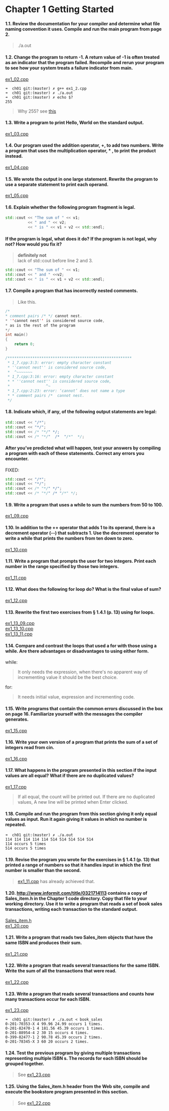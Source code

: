 # Chapter 1 Getting Started  


#### 1.1. Review the documentation for your compiler and determine what file naming convention it uses. Compile and run the main program from page 2.  

> ./a.out  

#### 1.2. Change the program to return -1. A return value of -1 is often treated as an indicator that the program failed. Recompile and rerun your program to see how your system treats a failure indicator from main.  
[ex1_02.cpp](./ex1_02.cpp)
```
➜  ch01 git:(master) ✗ g++ ex1_2.cpp
➜  ch01 git:(master) ✗ ./a.out
➜  ch01 git:(master) ✗ echo $?
255
```  

> Why 255? see [this](https://tldp.org/LDP/abs/html/exitcodes.html)

#### 1.3. Write a program to print Hello, World on the standard output.  

[ex1_03.cpp](./ex1_03.cpp)  

#### 1.4. Our program used the addition operator, +, to add two numbers. Write a program that uses the multiplication operator, * , to print the product instead.  

[ex1_04.cpp](./ex1_04.cpp)  

#### 1.5. We wrote the output in one large statement. Rewrite the program to use a separate statement to print each operand.  

[ex1_05.cpp](./ex1_05.cpp)  

#### 1.6. Explain whether the following program fragment is legal.  

```cpp
std::cout << "The sum of " << v1;
          << " and " << v2;
          << " is " << v1 + v2 << std::endl;
```  

#### If the program is legal, what does it do? If the program is not legal, why not? How would you fix it?  

> **definitely not**  
lack of std::cout before line 2 and 3.  
```cpp
std::cout << "The sum of " << v1;
std::cout << " and " <<v2;
std::cout << " is " << v1 + v2 << std::endl;
```  

#### 1.7. Compile a program that has incorrectly nested comments.  

> Like this.  

```cpp
/*
* comment pairs /* */ cannot nest.
* ''cannot nest'' is considered source code,
* as is the rest of the program
*/
int main()
{
    return 0;
}

/*******************************************************
 * 1_7.cpp:3:3: error: empty character constant
 * ''cannot nest'' is considered source code,
 *  ^~~~~~~~
 * 1_7.cpp:3:16: error: empty character constant
 * * ''cannot nest'' is considered source code,
 *                ^~
 * 1_7.cpp:2:23: error: ‘cannot’ does not name a type
 * * comment pairs /*  cannot nest.
 */
```

#### 1.8. Indicate which, if any, of the following output statements are legal:  

```cpp
std::cout << "/*";
std::cout << "*/";
std::cout << /* "*/" */;
std::cout << /* "*/"  /*  "/*"  */;
```  
#### After you’ve predicted what will happen, test your answers by compiling a program with each of these statements. Correct any errors you encounter.  

FIXED:  
```cpp
std::cout << "/*";
std::cout << "*/";
std::cout << /* "*/" */";
std::cout << /* "*/" /* "/*" */;
```  

#### 1.9. Write a program that uses a while to sum the numbers from 50 to 100.  

[ex1_09.cpp](./ex1_09.cpp)  

#### 1.10. In addition to the ++ operator that adds 1 to its operand, there is a decrement operator (--) that subtracts 1. Use the decrement operator to write a while that prints the numbers from ten down to zero.  

[ex1_10.cpp](./ex1_10.cpp)   

#### 1.11. Write a program that prompts the user for two integers. Print each number in the range specified by those two integers.  

[ex1_11.cpp](./ex1_11.cpp)  

#### 1.12. What does the following for loop do? What is the final value of sum?  

[ex1_12.cpp](./ex1_12.cpp)    

#### 1.13. Rewrite the first two exercises from § 1.4.1 (p. 13) using for loops.  

[ex1_13_09.cpp](./ex1_13_09.cpp)  
[ex1_13_10.cpp](./ex1_13_10.cpp)  
[ex1_13_11.cpp](./ex1_13_11.cpp)  

#### 1.14. Compare and contrast the loops that used a for with those using a while. Are there advantages or disadvantages to using either form.  

while:  
> It only needs the expression, when there's no apparent way of incrementing value it should be the best choice.  

for:  
> It needs initial value, expression and incrementing code.   

#### 1.15. Write programs that contain the common errors discussed in the box on page 16. Familiarize yourself with the messages the compiler generates.  

[ex1_15.cpp](./ex1_15.cpp)   

#### 1.16. Write your own version of a program that prints the sum of a set of integers read from cin.  

[ex1_16.cpp](./ex1_16.cpp)    

#### 1.17. What happens in the program presented in this section if the input values are all equal? What if there are no duplicated values?  

[ex1_17.cpp](./ex1_17.cpp)    

> If all equal, the count will be printed out. If there are no duplicated values, A new line will be printed when Enter clicked.  

#### 1.18. Compile and run the program from this section giving it only equal values as input. Run it again giving it values in which no number is repeated.  

```
➜  ch01 git:(master) ✗ ./a.out 
114 114 114 114 114 514 514 514 514 514
114 occurs 5 times
514 occurs 5 times
```

#### 1.19. Revise the program you wrote for the exercises in § 1.4.1 (p. 13) that printed a range of numbers so that it handles input in which the first number is smaller than the second.  

> [ex1_11.cpp](./ex1_11.cpp) has already achieved that.  

#### 1.20. http://www.informit.com/title/0321714113 contains a copy of Sales_item.h in the Chapter 1 code directory. Copy that file to your working directory. Use it to write a program that reads a set of book sales transactions, writing each transaction to the standard output.   

[Sales_item.h](./Sales_item.h)  
[ex1_20.cpp](./ex1_20.cpp)  

#### 1.21. Write a program that reads two Sales_item objects that have the same ISBN and produces their sum.

[ex1_21.cpp](./ex1_21.cpp)   

#### 1.22. Write a program that reads several transactions for the same ISBN. Write the sum of all the transactions that were read.  

[ex1_22.cpp](./ex1_22.cpp)  

#### 1.23. Write a program that reads several transactions and counts how many transactions occur for each ISBN.  

[ex1_23.cpp](./ex1_23.cpp)  

```
➜  ch01 git:(master) ✗ ./a.out < book_sales       
0-201-70353-X 4 99.96 24.99 occurs 1 times.
0-201-82470-1 4 181.56 45.39 occurs 1 times.
0-201-88954-4 2 30 15 occurs 4 times.
0-399-82477-1 2 90.78 45.39 occurs 2 times.
0-201-78345-X 3 60 20 occurs 2 times.
```  

#### 1.24. Test the previous program by giving multiple transactions representing multiple ISBN s. The records for each ISBN should be grouped together.  

> See [ex1_23.cpp](./ex1_23.cpp)  

#### 1.25. Using the Sales_item.h header from the Web site, compile and execute the bookstore program presented in this section.  

> See [ex1_22.cpp](./ex1_22.cpp)  











